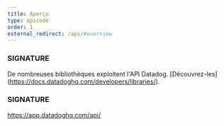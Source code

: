 ```yaml
---
title: Aperçu
type: apicode
order: 1
external_redirect: /api/#overview
---
```

### SIGNATURE
De nombreuses bibliothèques exploitent l'API Datadog. [Découvrez-les] (https://docs.datadoghq.com/developers/libraries/).

### SIGNATURE
https://app.datadoghq.com/api/